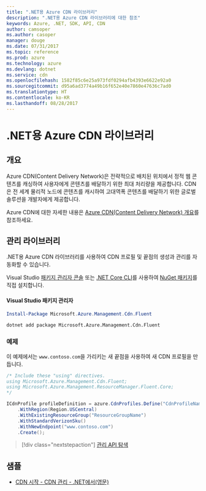 ```yaml
---
title: ".NET용 Azure CDN 라이브러리"
description: ".NET용 Azure CDN 라이브러리에 대한 참조"
keywords: Azure, .NET, SDK, API, CDN
author: camsoper
ms.author: casoper
manager: douge
ms.date: 07/31/2017
ms.topic: reference
ms.prod: azure
ms.technology: azure
ms.devlang: dotnet
ms.service: cdn
ms.openlocfilehash: 1582f85c6e25a973fdf0294afb4393e6622e92a0
ms.sourcegitcommit: d95a6ad3774a49b16f652e40e7860e47636c7ad0
ms.translationtype: HT
ms.contentlocale: ko-KR
ms.lasthandoff: 08/28/2017
---
```

# <a name="azure-cdn-libraries-for-net"></a>.NET용 Azure CDN 라이브러리

## <a name="overview"></a>개요

Azure CDN(Content Delivery Network)은 전략적으로 배치된 위치에서 정적 웹 콘텐츠를 캐싱하여 사용자에게 콘텐츠를 배달하기 위한 최대 처리량을 제공합니다. CDN은 전 세계 물리적 노드에 콘텐츠를 캐시하여 고대역폭 콘텐츠를 배달하기 위한 글로벌 솔루션을 개발자에게 제공합니다.

Azure CDN에 대한 자세한 내용은 [Azure CDN(Content Delivery Network) 개요](https://docs.microsoft.com/azure/cdn/cdn-overview)를 참조하세요.


## <a name="management-library"></a>관리 라이브러리

.NET용 Azure CDN 라이브러리를 사용하여 CDN 프로필 및 끝점의 생성과 관리를 자동화할 수 있습니다. 

Visual Studio [패키지 관리자 콘솔][PackageManager] 또는 [.NET Core CLI][DotNetCLI]를 사용하여 [NuGet 패키지](https://www.nuget.org/packages/Microsoft.Azure.Management.Cdn.Fluent)를 직접 설치합니다.

#### <a name="visual-studio-package-manager"></a>Visual Studio 패키지 관리자

```powershell
Install-Package Microsoft.Azure.Management.Cdn.Fluent
```

```bash
dotnet add package Microsoft.Azure.Management.Cdn.Fluent
```

### <a name="example"></a>예제

이 예제에서는 `www.contoso.com`을 가리키는 새 끝점을 사용하여 새 CDN 프로필을 만듭니다.

```csharp
/* Include these "using" directives.
using Microsoft.Azure.Management.Cdn.Fluent;
using Microsoft.Azure.Management.ResourceManager.Fluent.Core;
*/

ICdnProfile profileDefinition = azure.CdnProfiles.Define("CdnProfileName")
    .WithRegion(Region.USCentral)
    .WithExistingResourceGroup("ResourceGroupName")
    .WithStandardVerizonSku()
    .WithNewEndpoint("www.contoso.com")
    .Create();

```

> [!div class="nextstepaction"]
> [관리 API 탐색](/dotnet/api/overview/azure/cdn/management)


## <a name="samples"></a>샘플

* [CDN 시작 - CDN 관리 - .NET에서(영문)](https://github.com/Azure-Samples/cdn-dotnet-manage-cdn)

[PackageManager]: https://docs.microsoft.com/nuget/tools/package-manager-console
[DotNetCLI]: https://docs.microsoft.com/en-us/dotnet/core/tools/dotnet-add-package
